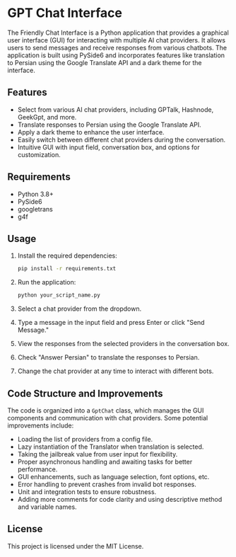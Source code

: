 # GPT Chat Interface

The Friendly Chat Interface is a Python application that provides a graphical user interface (GUI) for interacting with multiple AI chat providers. It allows users to send messages and receive responses from various chatbots. The application is built using PySide6 and incorporates features like translation to Persian using the Google Translate API and a dark theme for the interface.

## Features

- Select from various AI chat providers, including GPTalk, Hashnode, GeekGpt, and more.
- Translate responses to Persian using the Google Translate API.
- Apply a dark theme to enhance the user interface.
- Easily switch between different chat providers during the conversation.
- Intuitive GUI with input field, conversation box, and options for customization.

## Requirements

- Python 3.8+
- PySide6
- googletrans
- g4f

## Usage

1. Install the required dependencies:
   ```bash
   pip install -r requirements.txt
   ```

2. Run the application:
   ```bash
   python your_script_name.py
   ```

3. Select a chat provider from the dropdown.
4. Type a message in the input field and press Enter or click "Send Message."
5. View the responses from the selected providers in the conversation box.
6. Check "Answer Persian" to translate the responses to Persian.
7. Change the chat provider at any time to interact with different bots.

## Code Structure and Improvements

The code is organized into a `GptChat` class, which manages the GUI components and communication with chat providers. Some potential improvements include:

- Loading the list of providers from a config file.
- Lazy instantiation of the Translator when translation is selected.
- Taking the jailbreak value from user input for flexibility.
- Proper asynchronous handling and awaiting tasks for better performance.
- GUI enhancements, such as language selection, font options, etc.
- Error handling to prevent crashes from invalid bot responses.
- Unit and integration tests to ensure robustness.
- Adding more comments for code clarity and using descriptive method and variable names.

## License

This project is licensed under the MIT License.
